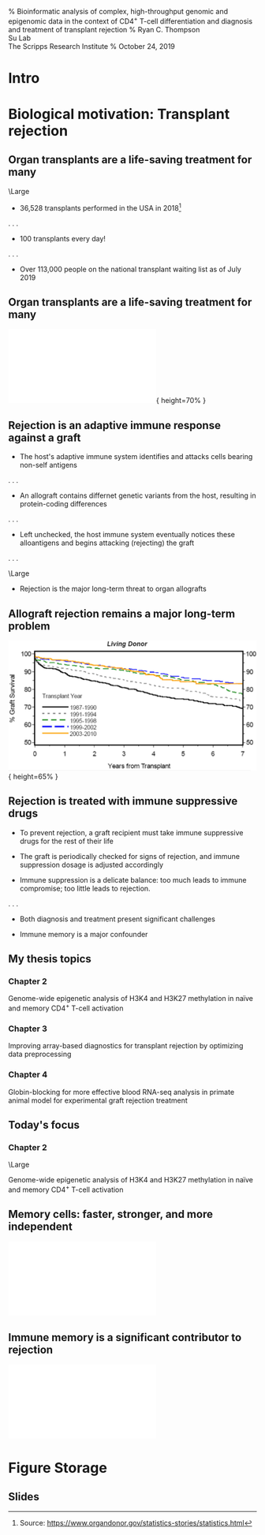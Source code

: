 % Bioinformatic analysis of complex, high-throughput genomic and epigenomic data in the context of $\mathsf{CD4}^{+}$ T-cell differentiation and diagnosis and treatment of transplant rejection
% Ryan C. Thompson \
  Su Lab \
  The Scripps Research Institute
% October 24, 2019

# Intro

# Biological motivation: Transplant rejection

## Organ transplants are a life-saving treatment for many

\Large

* 36,528 transplants performed in the USA in 2018[^1]

. . .

* 100 transplants every day!

. . .

* Over 113,000 people on the national transplant waiting list as of
  July 2019

[^1]: Source: https://www.organdonor.gov/statistics-stories/statistics.html

## Organ transplants are a life-saving treatment for many

![Organ donation statistics for the USA in 2018[^2]](graphics/presentation/transplants-organ-CROP.pdf){ height=70% }

[^2]: Source: https://www.organdonor.gov/statistics-stories/statistics.html

## Rejection is an adaptive immune response against a graft

* The host's adaptive immune system identifies and attacks cells
  bearing non-self antigens

. . .

* An allograft contains differnet genetic variants from the host,
  resulting in protein-coding differences

. . .

* Left unchecked, the host immune system eventually notices these
  alloantigens and begins attacking (rejecting) the graft

. . .

\Large

* Rejection is the major long-term threat to organ allografts

## Allograft rejection remains a major long-term problem

![Kidney allograft survival rates in children by transplant year[^3]](graphics/presentation/kidney-graft-survival.png){ height=65% }

[^3]: Kim & Marks. "Long-term outcomes of children after solid organ transplantation". In: Clinics (2014)

## Rejection is treated with immune suppressive drugs

* To prevent rejection, a graft recipient must take immune suppressive
  drugs for the rest of their life

* The graft is periodically checked for signs of rejection, and immune
  suppression dosage is adjusted accordingly

* Immune suppression is a delicate balance: too much leads to immune
  compromise; too little leads to rejection.

. . .

* Both diagnosis and treatment present significant challenges

* Immune memory is a major confounder

## My thesis topics

### Chapter 2
Genome-wide epigenetic analysis of H3K4 and H3K27 methylation in naïve
and memory $\mathsf{CD4}^{+}$ T-cell activation

### Chapter 3
Improving array-based diagnostics for transplant rejection by
optimizing data preprocessing

### Chapter 4
Globin-blocking for more effective blood RNA-seq analysis in primate
animal model for experimental graft rejection treatment

## Today's focus

### Chapter 2

\Large

Genome-wide epigenetic analysis of H3K4 and H3K27 methylation in naïve
and memory $\mathsf{CD4}^{+}$ T-cell activation

## Memory cells: faster, stronger, and more independent

![Memory T-cells proliferate and respond more quickly](graphics/presentation/T-cells-SVG.pdf)

## Immune memory is a significant contributor to rejection

![Memory T-cells proliferate and respond more quickly](graphics/presentation/T-cells-SVG.pdf)

# Figure Storage

## Slides
<!-- ## Slide -->

<!-- ![Figure](graphics/Intro/eBayes-CROP-RASTER.png) -->

<!-- ## Slide -->

<!-- ![Figure](graphics/CD4-csaw/IDR/D4659vsD5053_epic-PAGE1-CROP-RASTER.png) -->

<!-- ## Slide -->

<!-- ![Figure](graphics/CD4-csaw/ChIP-seq/H3K4me2-sample-MAplot-bins-CROP.png) -->

<!-- ## Slide -->

<!-- ![Figure](graphics/Intro/med-pval-hist-colored-CROP.pdf) -->

<!-- ## Slide -->

<!-- ![Figure](graphics/CD4-csaw/RNA-seq/PCA-no-batchsub-CROP.png) -->

<!-- ## Slide -->

<!-- ![Figure](graphics/CD4-csaw/RNA-seq/PCA-combat-batchsub-CROP.png) -->

<!-- ## Slide -->

<!-- ![Figure](graphics/CD4-csaw/RNA-seq/weights-vs-covars-nobcv-CROP.png) -->

<!-- ## Slide -->

<!-- ![Figure](graphics/CD4-csaw/csaw/CCF-plots-noBL-PAGE2-CROP.pdf) -->

<!-- ## Slide -->

<!-- ![Figure](graphics/CD4-csaw/csaw/CCF-plots-PAGE2-CROP.pdf) -->

<!-- ## Slide -->

<!-- ![Figure](graphics/CD4-csaw/ChIP-seq/H3K4me2-PCA-raw-CROP.png) -->

<!-- ## Slide -->

<!-- ![Figure](graphics/CD4-csaw/ChIP-seq/H3K4me2-PCA-SVsub-CROP.png) -->

<!-- ## Slide -->

<!-- ![Figure](graphics/CD4-csaw/ChIP-seq/H3K4me3-PCA-raw-CROP.png) -->

<!-- ## Slide -->

<!-- ![Figure](graphics/CD4-csaw/ChIP-seq/H3K4me3-PCA-SVsub-CROP.png) -->

<!-- ## Slide -->

<!-- ![Figure](graphics/CD4-csaw/ChIP-seq/H3K27me3-PCA-raw-CROP.png) -->

<!-- ## Slide -->

<!-- ![Figure](graphics/CD4-csaw/ChIP-seq/H3K27me3-PCA-SVsub-CROP.png) -->

<!-- ## Slide -->

<!-- ![Figure](graphics/CD4-csaw/MOFA-varExplaiend-matrix-CROP.png) -->

<!-- ## Slide -->

<!-- ![Figure](graphics/CD4-csaw/MOFA-LF-scatter-small.png) -->

<!-- ## Slide -->

<!-- ![Figure](graphics/CD4-csaw/MOFA-batch-correct-CROP.png) -->

<!-- ## Slide -->

<!-- ![Figure](graphics/CD4-csaw/RNA-seq/PCA-final-12-CROP.png) -->

<!-- ## Slide -->

<!-- ![Figure](graphics/CD4-csaw/Promoter-Peak-Distance-Profile-PAGE1-CROP.pdf) -->

<!-- ## Slide -->

<!-- ![Figure](graphics/CD4-csaw/FPKM-by-Peak-Violin-Plots-CROP.pdf) -->

<!-- ## Slide -->

<!-- ![Figure](graphics/CD4-csaw/ChIP-seq/H3K4me2-promoter-PCA-group-CROP.png) -->

<!-- ## Slide -->

<!-- ![Figure](graphics/CD4-csaw/ChIP-seq/H3K4me3-promoter-PCA-group-CROP.png) -->

<!-- ## Slide -->

<!-- ![Figure](graphics/CD4-csaw/ChIP-seq/H3K27me3-promoter-PCA-group-CROP.png) -->

<!-- ## Slide -->

<!-- ![Figure](graphics/CD4-csaw/RNA-seq/PCA-final-23-CROP.png) -->

<!-- ## Slide -->

<!-- ![Figure](graphics/CD4-csaw/ChIP-seq/H3K4me2-neighborhood-clusters-CROP.png) -->

<!-- ## Slide -->

<!-- ![Figure](graphics/CD4-csaw/ChIP-seq/H3K4me2-neighborhood-PCA-CROP.png) -->

<!-- ## Slide -->

<!-- ![Figure](graphics/CD4-csaw/ChIP-seq/H3K4me2-neighborhood-expression-CROP.png) -->

<!-- ## Slide -->

<!-- ![Figure](graphics/CD4-csaw/ChIP-seq/H3K4me3-neighborhood-clusters-CROP.png) -->

<!-- ## Slide -->

<!-- ![Figure](graphics/CD4-csaw/ChIP-seq/H3K4me3-neighborhood-PCA-CROP.png) -->

<!-- ## Slide -->

<!-- ![Figure](graphics/CD4-csaw/ChIP-seq/H3K4me3-neighborhood-expression-CROP.png) -->

<!-- ## Slide -->

<!-- ![Figure](graphics/CD4-csaw/ChIP-seq/H3K27me3-neighborhood-clusters-CROP.png) -->

<!-- ## Slide -->

<!-- ![Figure](graphics/CD4-csaw/ChIP-seq/H3K27me3-neighborhood-PCA-CROP.png) -->

<!-- ## Slide -->

<!-- ![Figure](graphics/CD4-csaw/ChIP-seq/H3K27me3-neighborhood-expression-CROP.png) -->

<!-- ## Slide -->

<!-- ![Figure](graphics/CD4-csaw/LaMere2016_fig8.pdf) -->

<!-- ## Slide -->

<!-- ![Figure](graphics/CD4-csaw/rulegraphs/rulegraph-all.pdf) -->
